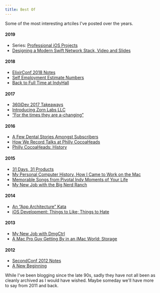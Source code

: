 ```yaml
---
title: Best Of
---
```


Some of the most interesting artciles I've posted over the years.

#### 2019

* Series: [Professional iOS Projects](/professional-ios-projects/)
* [Designing a Modern Swift Network Stack, Video and Slides](/posts/2019/1/designing-a-modern-swift-network-stack-video-and-slides/)

#### 2018

* [ElixirConf 2018 Notes](/posts/2018/9/elixirconf-2018-notes/)
* [Self Employment Estimate Numbers](/posts/2018/9/self-employment-estimate-numbers/)
* [Back to Full Time at IndyHall](/posts/2018/7/back-to-full-time-at-indyhall/)

#### 2017

* [360iDev 2017 Takeaways](/posts/2017/8/360idev-2017-takeaways/)
* [Introducing Zorn Labs LLC](/posts/2017/3/introducing-zorn-labs-llc/)
* [“For the times they are a-changing”](/posts/2017/2/for-the-times-they-are-a-changing/)

#### 2016

* [A Few Dental Stories Amongst Subscribers](/posts/2016/10/a-few-dental-stories-amongst-subscribers/)
* [How We Record Talks at Philly CocoaHeads](/posts/2016/2/how-we-record-talks-at-philly-cocoaheads/)
* [Philly CocoaHeads: History](/posts/2016/1/philly-cocoaheads-history/)

#### 2015

* [31 Days, 31 Products](http://mikezornek.com/posts/2015/11/31-days-31-products-launch-post/)
* [My Personal Computer History, How I Came to Work on the Mac](/posts/2015/11/my-personal-computer-history-how-i-came-to-work-on-the-mac/)
* [Memorable Songs from Pivotal Indy Moments of Your Life](/posts/2015/10/memorable-songs-from-pivotal-indy-moments-of-your-life/)
* [My New Job with the Big Nerd Ranch](/posts/2015/1/my-new-job-with-the-big-nerd-ranch/)

#### 2014

* [An “App Architecture” Kata](/posts/2014/11/an-app-architecture-kata/)
* [iOS Development: Things to Like; Things to Hate](/posts/2014/1/ios-development-things-to-like-things-to-hate/)

#### 2013

* [My New Job with DmgCtrl](/posts/2013/10/my-new-job-with-dmgctrl/)
* [A Mac Pro Guy Getting By in an iMac World: Storage](/posts/2013/4/a-mac-pro-guy-getting-by-in-an-imac-world-storage/)

#### 2012

* [SecondConf 2012 Notes](/posts/2012/9/secondconf-2012-notes/)
* [A New Beginning](/posts/2012/8/a-new-beginning/)

While I've been blogging since the late 90s, sadly they have not all been as cleanly archived as I would have wished. Maybe someday we'll have more to say from 2011 and back.